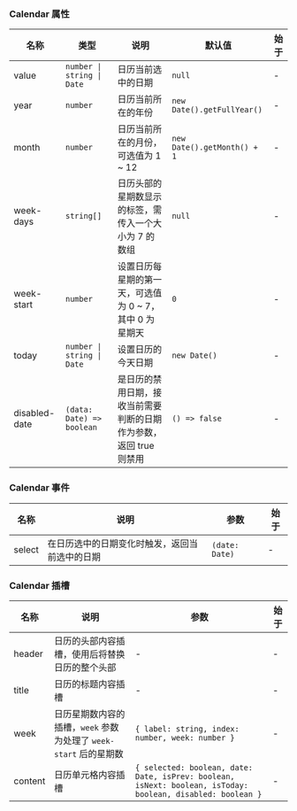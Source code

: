 ### Calendar 属性

| 名称          | 类型                       | 说明                                                               | 默认值                      | 始于 |
| ------------- | -------------------------- | ------------------------------------------------------------------ | --------------------------- | ---- |
| value         | `number \| string \| Date` | 日历当前选中的日期                                                 | `null`                      | -    |
| year          | `number`                   | 日历当前所在的年份                                                 | `new Date().getFullYear()`  | -    |
| month         | `number`                   | 日历当前所在的月份，可选值为 1 ~ 12                                | `new Date().getMonth() + 1` | -    |
| week-days     | `string[]`                 | 日历头部的星期数显示的标签，需传入一个大小为 7 的数组              | `null`                      | -    |
| week-start    | `number`                   | 设置日历每星期的第一天，可选值为 0 ~ 7，其中 0 为星期天            | `0`                         | -    |
| today         | `number \| string \| Date` | 设置日历的今天日期                                                 | `new Date()`                | -    |
| disabled-date | `(data: Date) => boolean`  | 是日历的禁用日期，接收当前需要判断的日期作为参数，返回 true 则禁用 | `() => false`               | -    |

### Calendar 事件

| 名称   | 说明                                           | 参数           | 始于 |
| ------ | ---------------------------------------------- | -------------- | ---- |
| select | 在日历选中的日期变化时触发，返回当前选中的日期 | `(date: Date)` | -    |

### Calendar 插槽

| 名称    | 说明                                                              | 参数                                                                                                       | 始于 |
| ------- | ----------------------------------------------------------------- | ---------------------------------------------------------------------------------------------------------- | ---- |
| header  | 日历的头部内容插槽，使用后将替换日历的整个头部                    | -                                                                                                          | -    |
| title   | 日历的标题内容插槽                                                | -                                                                                                          | -    |
| week    | 日历星期数内容的插槽，`week` 参数为处理了 `week-start` 后的星期数 | `{ label: string, index: number, week: number }`                                                           | -    |
| content | 日历单元格内容插槽                                                | `{ selected: boolean, date: Date, isPrev: boolean, isNext: boolean, isToday: boolean, disabled: boolean }` | -    |
